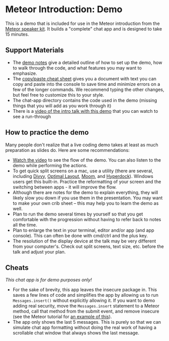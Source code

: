 # Meteor Introduction: Demo

This is a demo that is included for use in the Meteor introduction from the [Meteor speaker kit](http://speakerkit.meteor.com/). It builds a "complete" chat app and is designed to take 15 minutes. 

## Support Materials

* The [demo notes](intro-demo-notes.md) give a detailed outline of how to set up the demo, how to walk through the code, and what features you may want to emphasize.
* The [copy/paste cheat sheet](demo-copy-paste.md) gives you a document with text you can copy and paste into the console to save time and minimize errors on a few of the longer commands. We recommend typing the other changes, but feel free to customize this to your style.
* The chat-app directory contains the code used in the demo (missing things that you will add as you work through it)
* There is a [video of the intro talk with this demo]() that you can watch to see a run-through


## How to practice the demo

Many people don't realize that a live coding demo takes at least as much preparation as slides do. Here are some recommendations:

* [Watch the video]() to see the flow of the demo. You can also listen to the demo while performing the actions.
* To get quick split screens on a mac, use a utility (there are several, including [Divvy](http://mizage.com/divvy/), [Optimal Layout](http://most-advantageous.com/optimal-layout/), [Moom](http://manytricks.com/moom/), and [Hyperdock](https://bahoom.com/hyperdock/)). Windows users get this built-in. Practice the reformatting of your screen and the switching between apps - it will improve the flow.
* Although there are notes for the demo to explain everything, they will likely slow you down if you use them in the presentation. You may want to make your own crib sheet – this may help you to learn the demo as well.
* Plan to run the demo several times by yourself so that you get comfortable with the progression without having to refer back to notes all the time.
* Plan to enlarge the text in your terminal, editor and/or app (and app console). This can often be done with cmd/ctrl and the plus key.
* The resolution of the display device at the talk may be very different from your computer's. Check out split screens, text size, etc. before the talk and adjust your plan.

## Cheats

*This chat app is for demo purposes only!*

* For the sake of brevity, this app leaves the insecure package in. This saves a few lines of code and simplifies the app by allowing us to run `Messages.insert()` without explicitly allowing it. If you want to demo adding real security, move the `Messages.insert` statement to a Meteor method, call that method from the submit event, and remove insecure (see the Meteor tutorial for [an example of this](https://github.com/meteor/simple-todos/blob/master/simple-todos.js)).
* The app only shows the last 5 messages. This is purely so that we can simulate chat app formatting without doing the real work of having a scrollable chat window that always shows the last message.
